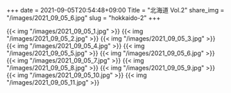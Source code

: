 +++
date  = 2021-09-05T20:54:48+09:00
Title = "北海道 Vol.2"
share_img = "/images/2021_09_05_6.jpg"
slug = "hokkaido-2"
+++

{{< img "/images/2021_09_05_1.jpg" >}}
{{< img "/images/2021_09_05_2.jpg" >}}
{{< img "/images/2021_09_05_3.jpg" >}}
{{< img "/images/2021_09_05_4.jpg" >}}
{{< img "/images/2021_09_05_5.jpg" >}}
{{< img "/images/2021_09_05_6.jpg" >}}
{{< img "/images/2021_09_05_7.jpg" >}}
{{< img "/images/2021_09_05_8.jpg" >}}
{{< img "/images/2021_09_05_9.jpg" >}}
{{< img "/images/2021_09_05_10.jpg" >}}
{{< img "/images/2021_09_05_11.jpg" >}}